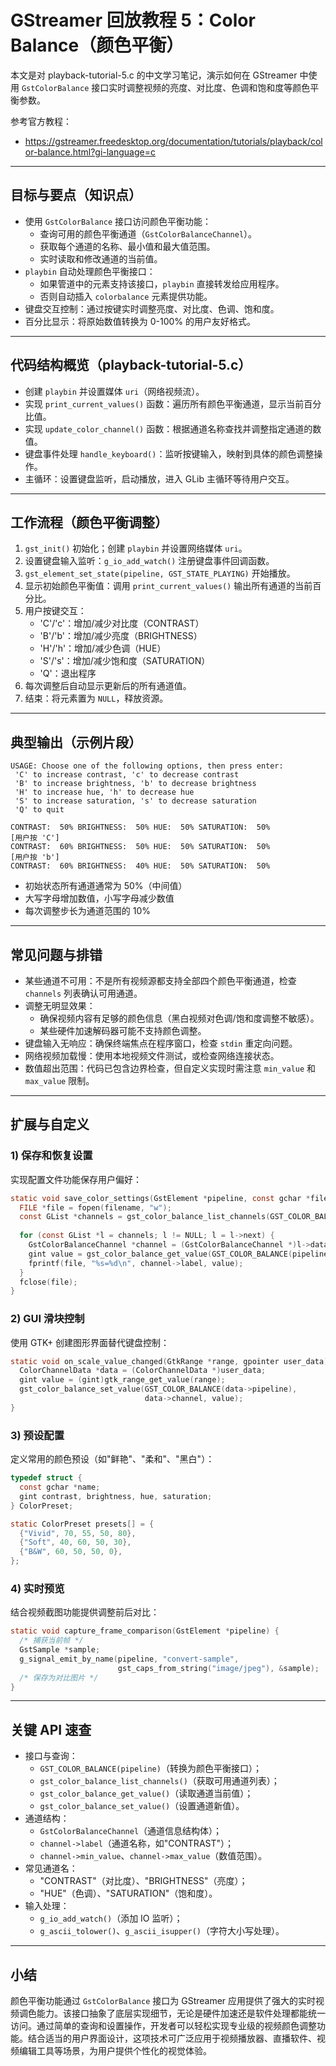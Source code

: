 # GStreamer 回放教程 5：Color Balance（颜色平衡）

本文是对 playback-tutorial-5.c 的中文学习笔记，演示如何在 GStreamer 中使用 `GstColorBalance` 接口实时调整视频的亮度、对比度、色调和饱和度等颜色平衡参数。

参考官方教程：
- https://gstreamer.freedesktop.org/documentation/tutorials/playback/color-balance.html?gi-language=c

---

## 目标与要点（知识点）
- 使用 `GstColorBalance` 接口访问颜色平衡功能：
  - 查询可用的颜色平衡通道（`GstColorBalanceChannel`）。
  - 获取每个通道的名称、最小值和最大值范围。
  - 实时读取和修改通道的当前值。
- `playbin` 自动处理颜色平衡接口：
  - 如果管道中的元素支持该接口，`playbin` 直接转发给应用程序。
  - 否则自动插入 `colorbalance` 元素提供功能。
- 键盘交互控制：通过按键实时调整亮度、对比度、色调、饱和度。
- 百分比显示：将原始数值转换为 0-100% 的用户友好格式。

---

## 代码结构概览（playback-tutorial-5.c）
- 创建 `playbin` 并设置媒体 `uri`（网络视频流）。
- 实现 `print_current_values()` 函数：遍历所有颜色平衡通道，显示当前百分比值。
- 实现 `update_color_channel()` 函数：根据通道名称查找并调整指定通道的数值。
- 键盘事件处理 `handle_keyboard()`：监听按键输入，映射到具体的颜色调整操作。
- 主循环：设置键盘监听，启动播放，进入 GLib 主循环等待用户交互。

---

## 工作流程（颜色平衡调整）
1. `gst_init()` 初始化；创建 `playbin` 并设置网络媒体 `uri`。
2. 设置键盘输入监听：`g_io_add_watch()` 注册键盘事件回调函数。
3. `gst_element_set_state(pipeline, GST_STATE_PLAYING)` 开始播放。
4. 显示初始颜色平衡值：调用 `print_current_values()` 输出所有通道的当前百分比。
5. 用户按键交互：
   - 'C'/'c'：增加/减少对比度（CONTRAST）
   - 'B'/'b'：增加/减少亮度（BRIGHTNESS）
   - 'H'/'h'：增加/减少色调（HUE）
   - 'S'/'s'：增加/减少饱和度（SATURATION）
   - 'Q'：退出程序
6. 每次调整后自动显示更新后的所有通道值。
7. 结束：将元素置为 `NULL`，释放资源。

---

## 典型输出（示例片段）
```
USAGE: Choose one of the following options, then press enter:
 'C' to increase contrast, 'c' to decrease contrast
 'B' to increase brightness, 'b' to decrease brightness
 'H' to increase hue, 'h' to decrease hue
 'S' to increase saturation, 's' to decrease saturation
 'Q' to quit

CONTRAST:  50% BRIGHTNESS:  50% HUE:  50% SATURATION:  50% 
[用户按 'C']
CONTRAST:  60% BRIGHTNESS:  50% HUE:  50% SATURATION:  50% 
[用户按 'b']
CONTRAST:  60% BRIGHTNESS:  40% HUE:  50% SATURATION:  50% 
```
- 初始状态所有通道通常为 50%（中间值）
- 大写字母增加数值，小写字母减少数值
- 每次调整步长为通道范围的 10%

---

## 常见问题与排错
- 某些通道不可用：不是所有视频源都支持全部四个颜色平衡通道，检查 `channels` 列表确认可用通道。
- 调整无明显效果：
  - 确保视频内容有足够的颜色信息（黑白视频对色调/饱和度调整不敏感）。
  - 某些硬件加速解码器可能不支持颜色调整。
- 键盘输入无响应：确保终端焦点在程序窗口，检查 `stdin` 重定向问题。
- 网络视频加载慢：使用本地视频文件测试，或检查网络连接状态。
- 数值超出范围：代码已包含边界检查，但自定义实现时需注意 `min_value` 和 `max_value` 限制。

---

## 扩展与自定义

### 1) 保存和恢复设置
实现配置文件功能保存用户偏好：
```c
static void save_color_settings(GstElement *pipeline, const gchar *filename) {
  FILE *file = fopen(filename, "w");
  const GList *channels = gst_color_balance_list_channels(GST_COLOR_BALANCE(pipeline));
  
  for (const GList *l = channels; l != NULL; l = l->next) {
    GstColorBalanceChannel *channel = (GstColorBalanceChannel *)l->data;
    gint value = gst_color_balance_get_value(GST_COLOR_BALANCE(pipeline), channel);
    fprintf(file, "%s=%d\n", channel->label, value);
  }
  fclose(file);
}
```

### 2) GUI 滑块控制
使用 GTK+ 创建图形界面替代键盘控制：
```c
static void on_scale_value_changed(GtkRange *range, gpointer user_data) {
  ColorChannelData *data = (ColorChannelData *)user_data;
  gint value = (gint)gtk_range_get_value(range);
  gst_color_balance_set_value(GST_COLOR_BALANCE(data->pipeline), 
                              data->channel, value);
}
```

### 3) 预设配置
定义常用的颜色预设（如"鲜艳"、"柔和"、"黑白"）：
```c
typedef struct {
  const gchar *name;
  gint contrast, brightness, hue, saturation;
} ColorPreset;

static ColorPreset presets[] = {
  {"Vivid", 70, 55, 50, 80},
  {"Soft", 40, 60, 50, 30},
  {"B&W", 60, 50, 50, 0},
};
```

### 4) 实时预览
结合视频截图功能提供调整前后对比：
```c
static void capture_frame_comparison(GstElement *pipeline) {
  /* 捕获当前帧 */
  GstSample *sample;
  g_signal_emit_by_name(pipeline, "convert-sample", 
                        gst_caps_from_string("image/jpeg"), &sample);
  /* 保存为对比图片 */
}
```

---

## 关键 API 速查
- 接口与查询：
  - `GST_COLOR_BALANCE(pipeline)`（转换为颜色平衡接口）；
  - `gst_color_balance_list_channels()`（获取可用通道列表）；
  - `gst_color_balance_get_value()`（读取通道当前值）；
  - `gst_color_balance_set_value()`（设置通道新值）。
- 通道结构：
  - `GstColorBalanceChannel`（通道信息结构体）；
  - `channel->label`（通道名称，如"CONTRAST"）；
  - `channel->min_value`、`channel->max_value`（数值范围）。
- 常见通道名：
  - "CONTRAST"（对比度）、"BRIGHTNESS"（亮度）；
  - "HUE"（色调）、"SATURATION"（饱和度）。
- 输入处理：
  - `g_io_add_watch()`（添加 IO 监听）；
  - `g_ascii_tolower()`、`g_ascii_isupper()`（字符大小写处理）。

---

## 小结
颜色平衡功能通过 `GstColorBalance` 接口为 GStreamer 应用提供了强大的实时视频调色能力。该接口抽象了底层实现细节，无论是硬件加速还是软件处理都能统一访问。通过简单的查询和设置操作，开发者可以轻松实现专业级的视频颜色调整功能。结合适当的用户界面设计，这项技术可广泛应用于视频播放器、直播软件、视频编辑工具等场景，为用户提供个性化的视觉体验。
